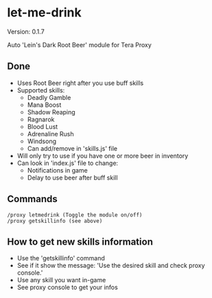 # let-me-drink

Version: 0.1.7

Auto 'Lein's Dark Root Beer' module for Tera Proxy

## Done
 * Uses Root Beer right after you use buff skills
 * Supported skills:
    * Deadly Gamble
    * Mana Boost
    * Shadow Reaping
    * Ragnarok
    * Blood Lust
    * Adrenaline Rush
    * Windsong
    * Can add/remove in 'skills.js' file
 * Will only try to use if you have one or more beer in inventory
 * Can look in 'index.js' file to change:
    * Notifications in game
    * Delay to use beer after buff skill

## Commands
```
/proxy letmedrink (Toggle the module on/off)
/proxy getskillinfo (see above)
```

## How to get new skills information
 * Use the 'getskillinfo' command
 * See if it show the message: 'Use the desired skill and check proxy console.'
 * Use any skill you want in-game
 * See proxy console to get your infos
